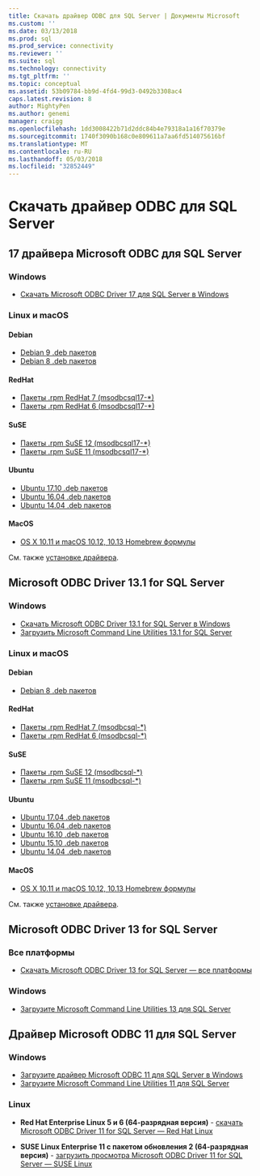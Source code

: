```yaml
---
title: Скачать драйвер ODBC для SQL Server | Документы Microsoft
ms.custom: ''
ms.date: 03/13/2018
ms.prod: sql
ms.prod_service: connectivity
ms.reviewer: ''
ms.suite: sql
ms.technology: connectivity
ms.tgt_pltfrm: ''
ms.topic: conceptual
ms.assetid: 53b09784-bb9d-4fd4-99d3-0492b3308ac4
caps.latest.revision: 8
author: MightyPen
ms.author: genemi
manager: craigg
ms.openlocfilehash: 1dd3008422b71d2ddc84b4e79318a1a16f70379e
ms.sourcegitcommit: 1740f3090b168c0e809611a7aa6fd514075616bf
ms.translationtype: MT
ms.contentlocale: ru-RU
ms.lasthandoff: 05/03/2018
ms.locfileid: "32852449"
---
```

# <a name="download-odbc-driver-for-sql-server"></a>Скачать драйвер ODBC для SQL Server

## <a name="microsoft-odbc-driver-17-for-sql-server"></a>17 драйвера Microsoft ODBC для SQL Server

### <a name="windows"></a>Windows

- [Скачать Microsoft ODBC Driver 17 для SQL Server в Windows](https://www.microsoft.com/download/details.aspx?id=56567)

### <a name="linux-and-macos"></a>Linux и macOS

#### <a name="debian"></a>Debian
- [Debian 9 .deb пакетов](https://packages.microsoft.com/debian/9/prod/pool/main/m/msodbcsql17/)
- [Debian 8 .deb пакетов](https://packages.microsoft.com/debian/8/prod/pool/main/m/msodbcsql17/)

#### <a name="redhat"></a>RedHat
- [Пакеты .rpm RedHat 7 (msodbcsql17-*)](https://packages.microsoft.com/rhel/7/prod/)
- [Пакеты .rpm RedHat 6 (msodbcsql17-*)](https://packages.microsoft.com/rhel/6.8/prod/)

#### <a name="suse"></a>SuSE
- [Пакеты .rpm SuSE 12 (msodbcsql17-*)](https://packages.microsoft.com/sles/12/prod/)
- [Пакеты .rpm SuSE 11 (msodbcsql17-*)](https://packages.microsoft.com/sles/11/prod/)

#### <a name="ubuntu"></a>Ubuntu
- [Ubuntu 17.10 .deb пакетов](https://packages.microsoft.com/ubuntu/17.10/prod/pool/main/m/msodbcsql17/)
- [Ubuntu 16.04 .deb пакетов](https://packages.microsoft.com/ubuntu/16.04/prod/pool/main/m/msodbcsql17/)
- [Ubuntu 14.04 .deb пакетов](https://packages.microsoft.com/ubuntu/14.04/prod/pool/main/m/msodbcsql17/) 

#### <a name="macos"></a>MacOS
- [OS X 10.11 и macOS 10.12, 10.13 Homebrew формулы](https://github.com/Microsoft/homebrew-mssql-release)

См. также [установке драйвера](linux-mac/installing-the-microsoft-odbc-driver-for-sql-server.md).

## <a name="microsoft-odbc-driver-131-for-sql-server"></a>Microsoft ODBC Driver 13.1 for SQL Server

### <a name="windows"></a>Windows

- [Скачать Microsoft ODBC Driver 13.1 for SQL Server в Windows](https://www.microsoft.com/download/details.aspx?id=53339)
- [Загрузить Microsoft Command Line Utilities 13.1 for SQL Server](https://www.microsoft.com/download/details.aspx?id=53591)

### <a name="linux-and-macos"></a>Linux и macOS

#### <a name="debian"></a>Debian
- [Debian 8 .deb пакетов](https://packages.microsoft.com/debian/8/prod/pool/main/m/msodbcsql/)

#### <a name="redhat"></a>RedHat
- [Пакеты .rpm RedHat 7 (msodbcsql-*)](https://packages.microsoft.com/rhel/7/prod/)
- [Пакеты .rpm RedHat 6 (msodbcsql-*)](https://packages.microsoft.com/rhel/6.8/prod/)

#### <a name="suse"></a>SuSE
- [Пакеты .rpm SuSE 12 (msodbcsql-*)](https://packages.microsoft.com/sles/12/prod/)
- [Пакеты .rpm SuSE 11 (msodbcsql-*)](https://packages.microsoft.com/sles/11/prod/)

#### <a name="ubuntu"></a>Ubuntu
- [Ubuntu 17.04 .deb пакетов](https://packages.microsoft.com/ubuntu/17.04/prod/pool/main/m/msodbcsql/)
- [Ubuntu 16.04 .deb пакетов](https://packages.microsoft.com/ubuntu/16.04/prod/pool/main/m/msodbcsql/)
- [Ubuntu 16.10 .deb пакетов](https://packages.microsoft.com/ubuntu/16.10/prod/pool/main/m/msodbcsql/)
- [Ubuntu 15.10 .deb пакетов](https://packages.microsoft.com/ubuntu/15.10/prod/pool/main/m/msodbcsql/)
- [Ubuntu 14.04 .deb пакетов](https://packages.microsoft.com/ubuntu/14.04/prod/pool/main/m/msodbcsql/) 

#### <a name="macos"></a>MacOS
- [OS X 10.11 и macOS 10.12, 10.13 Homebrew формулы](https://github.com/Microsoft/homebrew-mssql-release)

См. также [установке драйвера](linux-mac/installing-the-microsoft-odbc-driver-for-sql-server.md).

## <a name="microsoft-odbc-driver-13-for-sql-server"></a>Microsoft ODBC Driver 13 for SQL Server  

### <a name="all-platforms"></a>Все платформы  

- [Скачать Microsoft ODBC Driver 13 for SQL Server — все платформы](https://www.microsoft.com/download/details.aspx?id=50420)

### <a name="windows"></a>Windows

- [Загрузите Microsoft Command Line Utilities 13 для SQL Server](https://www.microsoft.com/download/details.aspx?id=52680)

## <a name="microsoft-odbc-driver-11-for-sql-server"></a>Драйвер Microsoft ODBC 11 для SQL Server  

### <a name="windows"></a>Windows

- [Загрузите драйвер Microsoft ODBC 11 для SQL Server в Windows](https://www.microsoft.com/download/details.aspx?id=36434)  
- [Загрузите Microsoft Command Line Utilities 11 для SQL Server](https://www.microsoft.com/download/details.aspx?id=36433)  

### <a name="linux"></a>Linux

- **Red Hat Enterprise Linux 5 и 6 (64-разрядная версия)** - [скачать Microsoft ODBC Driver 11 for SQL Server — Red Hat Linux](http://go.microsoft.com/fwlink/?LinkId=267321)

- **SUSE Linux Enterprise 11 с пакетом обновления 2 (64-разрядная версия)** - [загрузить просмотра Microsoft ODBC Driver 11 for SQL Server — SUSE Linux](http://go.microsoft.com/fwlink/?LinkId=264916)

